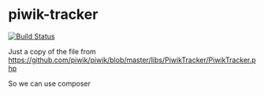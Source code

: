 piwik-tracker
=============
[![Build Status](https://travis-ci.org/ThaDafinser/piwik-tracker.svg?branch=master)](https://travis-ci.org/ThaDafinser/piwik-tracker)


Just a copy of the file from https://github.com/piwik/piwik/blob/master/libs/PiwikTracker/PiwikTracker.php

So we can use composer

